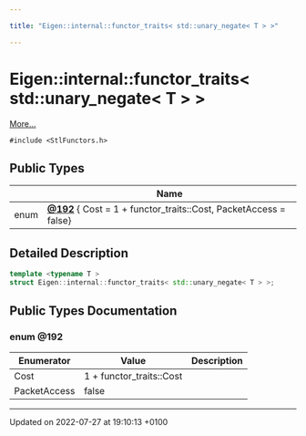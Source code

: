 ```yaml
---

title: "Eigen::internal::functor_traits< std::unary_negate< T > >"

---
```


# Eigen::internal::functor_traits< std::unary_negate< T > >



 [More...](#detailed-description)


`#include <StlFunctors.h>`

## Public Types

|                | Name           |
| -------------- | -------------- |
| enum| **[@192](http://example.org/classes/structeigen_1_1internal_1_1functor__traits_3_01std_1_1unary__negate_3_01t_01_4_01_4/#enum-@192)** { Cost = 1 + functor_traits<T>::Cost, PacketAccess = false} |

## Detailed Description

```cpp
template <typename T >
struct Eigen::internal::functor_traits< std::unary_negate< T > >;
```

## Public Types Documentation

### enum @192

| Enumerator | Value | Description |
| ---------- | ----- | ----------- |
| Cost | 1 + functor_traits<T>::Cost|   |
| PacketAccess | false|   |




-------------------------------

Updated on 2022-07-27 at 19:10:13 +0100